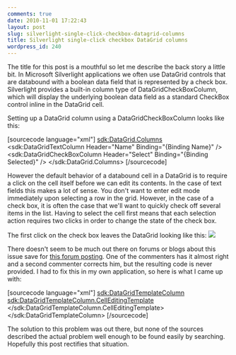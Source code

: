 ```yaml
---
comments: true
date: 2010-11-01 17:22:43
layout: post
slug: silverlight-single-click-checkbox-datagrid-columns
title: Silverlight single-click checkbox DataGrid columns
wordpress_id: 240
---
```


The title for this post is a mouthful so let me describe the back story a little bit. In Microsoft Silverlight applications we often use DataGrid controls that are databound with a boolean data field that is represented by a check box. Silverlight provides a built-in column type of DataGridCheckBoxColumn, which will display the underlying boolean data field as a standard CheckBox control inline in the DataGrid cell.

Setting up a DataGrid column using a DataGridCheckBoxColumn looks like this:

[sourcecode language="xml"]
<sdk:DataGrid.Columns>
              <sdk:DataGridTextColumn Header="Name" Binding="{Binding Name}" />
             <sdk:DataGridCheckBoxColumn Header="Select" Binding="{Binding Selected}" />
</sdk:DataGrid.Columns>
[/sourcecode]

However the default behavior of a databound cell in a DataGrid is to require a click on the cell itself before we can edit its contents. In the case of text fields this makes a lot of sense. You don't want to enter edit mode immediately upon selecting a row in the grid. However, in the case of a check box, it is often the case that we'll want to quickly check off several items in the list. Having to select the cell first means that each selection action requires two clicks in order to change the state of the check box.

The first click on the check box leaves the DataGrid looking like this:
[![](http://newcome.files.wordpress.com/2010/11/checkbox1.png)](http://newcome.files.wordpress.com/2010/11/checkbox1.png)

There doesn't seem to be much out there on forums or blogs about this issue save for [this forum posting](http://forums.silverlight.net/forums/p/35476/106883.aspx). One of the commenters has it almost right and a second commenter corrects him, but the resulting code is never provided. I had to fix this in my own application, so here is what I came up with:

[sourcecode language="xml"]
           <sdk:DataGridTemplateColumn>
                        <sdk:DataGridTemplateColumn.CellEditingTemplate>
                            <DataTemplate>
                                <CheckBox IsThreeState="False" IsChecked="{Binding Path=Selected, Mode=TwoWay}" HorizontalAlignment="Center" VerticalAlignment="Center" />
                            </DataTemplate>
                        </sdk:DataGridTemplateColumn.CellEditingTemplate>
                    </sdk:DataGridTemplateColumn>
[/sourcecode]

The solution to this problem was out there, but none of the sources described the actual problem well enough to be found easily by searching. Hopefully this post rectifies that situation.

